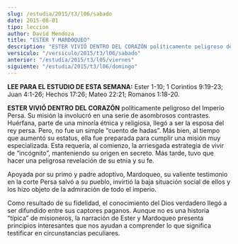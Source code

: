 ```yaml
---
slug: /estudia/2015/t3/l06/sabado
date: 2015-08-01
tipo: leccion
author: David Mendoza
title: "ESTER Y MARDOQUEO"
description: "ESTER VIVIÓ DENTRO DEL CORAZÓN políticamente peligroso del Imperio Persa. Su  misión la involucró en una serie de asombrosos contrastes. Huérfana, parte  de una minoría étnica y religiosa, llegó a ser la esposa del rey persa.  Pero, no fue un simple “cuento de hadas”."
versiculo: "/versiculo/2015/t3/l06/sabado"
anterior: "/estudia/2015/t3/l05/viernes"
siguiente: "/estudia/2015/t3/l06/domingo"
---
```


**LEE PARA EL ESTUDIO DE ESTA SEMANA:** Ester 1-10; 1 Corintios 9:19-23; Juan 4:1-26; Hechos 17:26; Mateo 22:21; Romanos 1:18-20.

**ESTER VIVIÓ DENTRO DEL CORAZÓN** políticamente peligroso del Imperio Persa. Su misión la involucró en una serie de asombrosos contrastes. Huérfana, parte de una minoría étnica y religiosa, llegó a ser la esposa del rey persa. Pero, no fue un simple “cuento de hadas”. Más bien, al tiempo que aumentó su estatus, ella fue preparada para cumplir una misión muy especializada. Esta requería, al comienzo, la arriesgada estrategia de vivir de “incógnito”, manteniendo su origen en secreto. Más tarde, tuvo que hacer una peligrosa revelación de su etnia y su fe.

Apoyada por su primo y padre adoptivo, Mardoqueo, su valiente testimonio en la corte Persa salvó a su pueblo, invirtió la baja situación social de ellos y los hizo objeto de la admiración de todo el imperio.

Como resultado de su fidelidad, el conocimiento del Dios verdadero llegó a ser difundido entre sus captores paganos. Aunque no es una historia “típica” de misioneros, la narración de Ester y Mardoqueo presenta principios interesantes que nos ayudan a comprender lo que significa testificar en circunstancias peculiares.
